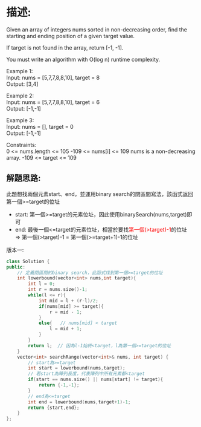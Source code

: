 # 描述:
Given an array of integers nums sorted in non-decreasing order, find the starting and ending position of a given target value.

If target is not found in the array, return [-1, -1].

You must write an algorithm with O(log n) runtime complexity.

Example 1:    
Input: nums = [5,7,7,8,8,10], target = 8  
Output: [3,4]  

Example 2:    
Input: nums = [5,7,7,8,8,10], target = 6  
Output: [-1,-1]  

Example 3:    
Input: nums = [], target = 0  
Output: [-1,-1]
 

Constraints:  
0 <= nums.length <= 105
-109 <= nums[i] <= 109
nums is a non-decreasing array.
-109 <= target <= 109

## 解題思路:
此題想找兩個元素start、end，並運用binary search的閉區間寫法，該函式返回第一個>=target的位址
* start: 第一個>=target的元素位址，因此使用binarySearch(nums,target)即可
* end: 最後一個<=target的元素位址，相當於要找<font color = 'red'>第一個(>target)-1</font>的位址  
=> 第一個(>target)-1 = 第一個(>=target+1)-1的位址

版本一:
```C++
class Solution {
public:
    // 定義閉區間的binary search，此函式找到第一個>=target的位址
    int lowerbound(vector<int> nums,int target){
        int l = 0;
        int r = nums.size()-1;
        while(l <= r){
            int mid = l + (r-l)/2;
            if(nums[mid] >= target){
                r = mid - 1;
            }
            else{   // nums[mid] < target
                l = mid + 1;
            }
        }
        return l;  // 因為l-1始終<target，l為第一個>=target的位址
    }
    vector<int> searchRange(vector<int>& nums, int target) {
        // start為>=target
        int start = lowerbound(nums,target);
        // 若start為陣列長度，代表陣列中所有元素都<target
        if(start == nums.size() || nums[start] != target){
            return {-1,-1};
        }
        // end為<=target 
        int end = lowerbound(nums,target+1)-1;
        return {start,end};
    }
};
```